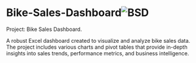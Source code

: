 # Bike-Sales-Dashboard![BSD](https://github.com/FSD-Piyush/Bike-Sales-Dashboard/assets/113818438/e3cb8caf-6011-4049-9846-625a3ab70c8c)
Project: Bike Sales Dashboard.

A robust Excel dashboard created to visualize and analyze bike sales data. The project includes various charts and pivot tables that provide in-depth insights into sales trends, performance metrics, and business intelligence.
